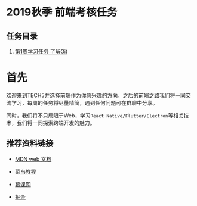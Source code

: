 # 2019秋季 前端考核任务

## 任务目录

1. [第1周学习任务 了解Git](./task_01/README.md)

# 首先

欢迎来到TECH5并选择前端作为你感兴趣的方向，之后的前端之路我们将一同交流学习，每周的任务将尽量精简，遇到任何问题可在群聊中分享。

同时，我们将不只局限于Web，学习`React Native/Flutter/Electron`等相关技术，我们将一同探索跨端开发的魅力。

## 推荐资料链接

+ [MDN web 文档](https://developer.mozilla.org/zh-CN/)

+ [菜鸟教程](https://www.runoob.com/)

+ [慕课网](https://www.imooc.com/)

+ [掘金](https://juejin.im/)
